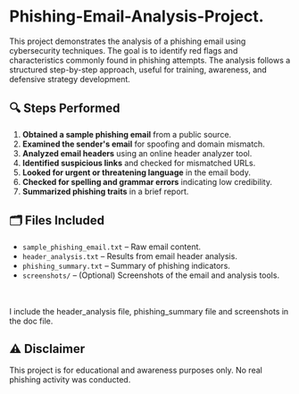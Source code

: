 # Phishing-Email-Analysis-Project.
This project demonstrates the analysis of a phishing email using cybersecurity techniques. The goal is to identify red flags and characteristics commonly found in phishing attempts. The analysis follows a structured step-by-step approach, useful for training, awareness, and defensive strategy development.
## 🔍 Steps Performed

1. **Obtained a sample phishing email** from a public source.
2. **Examined the sender's email** for spoofing and domain mismatch.
3. **Analyzed email headers** using an online header analyzer tool.
4. **Identified suspicious links** and checked for mismatched URLs.
5. **Looked for urgent or threatening language** in the email body.
6. **Checked for spelling and grammar errors** indicating low credibility.
7. **Summarized phishing traits** in a brief report.

## 🗂️ Files Included

- `sample_phishing_email.txt` – Raw email content.
- `header_analysis.txt` – Results from email header analysis.
- `phishing_summary.txt` – Summary of phishing indicators.
- `screenshots/` – (Optional) Screenshots of the email and analysis tools.
<br>
<br>I include the header_analysis file, phishing_summary file and screenshots in the doc file.

## ⚠️ Disclaimer

This project is for educational and awareness purposes only. No real phishing activity was conducted.
